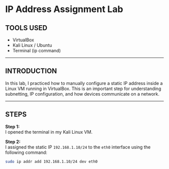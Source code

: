 # IP Address Assignment Lab

## TOOLS USED

- VirtualBox  
- Kali Linux / Ubuntu  
- Terminal (ip command)

---

## INTRODUCTION

In this lab, I practiced how to manually configure a static IP address inside a Linux VM running in VirtualBox. This is an important step for understanding subnetting, IP configuration, and how devices communicate on a network.

---

## STEPS

**Step 1:**  
I opened the terminal in my Kali Linux VM.

**Step 2:**  
I assigned the static IP `192.168.1.10/24` to the `eth0` interface using the following command:  
```bash
sudo ip addr add 192.168.1.10/24 dev eth0

